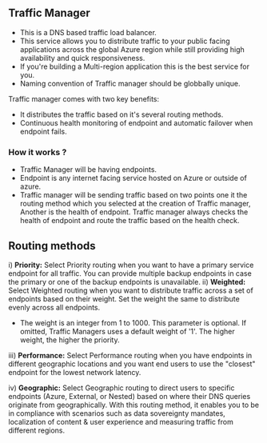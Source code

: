 ## Traffic Manager

- This is a DNS based traffic load balancer.
- This service allows you to distribute traffic to your public facing applications across the global Azure region while still providing high availability and quick responsiveness.
- If you're building a Multi-region application this is the best service for you.
- Naming convention of Traffic manager should be globbally unique.

Traffic manager comes with two key benefits:

- It distributes the traffic based on it's several routing methods.
- Continuous health monitoring of endpoint and automatic failover when endpoint fails.

### How it works ?

- Traffic Manager will be having endpoints.
- Endpoint is any internet facing service hosted on Azure or outside of azure.
- Traffic manager will be sending traffic based on two points one it the routing method which you selected at the creation of Traffic manager, Another is the health of endpoint. Traffic manager always checks the health of endpoint and route the traffic based on the health check.

## Routing methods

i) **Priority:** Select Priority routing when you want to have a primary service endpoint for all traffic. You can provide multiple backup endpoints in case the primary or one of the backup endpoints is unavailable.
ii) **Weighted:** Select Weighted routing when you want to distribute traffic across a set of endpoints based on their weight. Set the weight the same to distribute evenly across all endpoints.

- The weight is an integer from 1 to 1000. This parameter is optional. If omitted, Traffic Managers uses a default weight of '1'. The higher weight, the higher the priority.

iii) **Performance:** Select Performance routing when you have endpoints in different geographic locations and you want end users to use the "closest" endpoint for the lowest network latency.

iv) **Geographic:** Select Geographic routing to direct users to specific endpoints (Azure, External, or Nested) based on where their DNS queries originate from geographically. With this routing method, it enables you to be in compliance with scenarios such as data sovereignty mandates, localization of content & user experience and measuring traffic from different regions.
